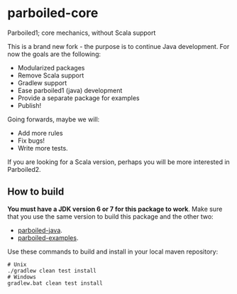 parboiled-core
==============

Parboiled1; core mechanics, without Scala support

This is a brand new fork - the purpose is to continue Java development. For now the goals are the following:

* Modularized packages
* Remove Scala support
* Gradlew support
* Ease parboiled1 (java) development
* Provide a separate package for examples
* Publish!

Going forwards, maybe we will:

* Add more rules
* Fix bugs!
* Write more tests.

If you are looking for a Scala version, perhaps you will be more interested in Parboiled2.

## How to build

**You must have a JDK version 6 or 7 for this package to work**. Make sure that
you use the same version to build this package and the other two:

* [parboiled-java](https://github.com/parboiled1/parboiled-java).
* [parboiled-examples](https://github.com/parboiled1/parboiled-examples).

Use these commands to build and install in your local maven repository:

```
# Unix
./gradlew clean test install
# Windows
gradlew.bat clean test install
```

